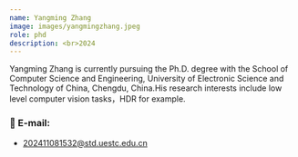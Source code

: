 ```yaml
---
name: Yangming Zhang
image: images/yangmingzhang.jpeg
role: phd
description: <br>2024
---
```


Yangming Zhang is currently pursuing the Ph.D. degree with the School of Computer Science and Engineering, University of Electronic Science and Technology of China, Chengdu, China.His research interests include low level computer vision tasks，HDR for example.

### 📧 E-mail:
- 202411081532@std.uestc.edu.cn
